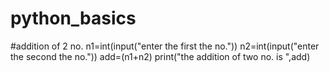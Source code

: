 # python_basics
#addition of 2 no.
n1=int(input("enter the first the no."))
n2=int(input("enter the second the no."))
add=(n1+n2)
print("the addition of two no. is ",add)
